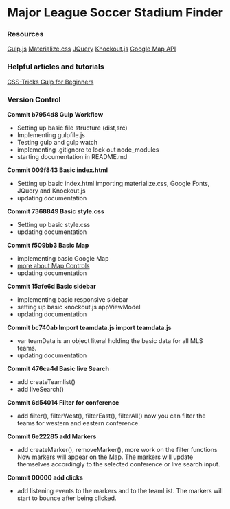 # Major League Soccer Stadium Finder



### Resources

[Gulp.js](http://www.gulp.js.com)
[Materialize.css](http://materializecss.com/)
[JQuery](https://jquery.com/)
[Knockout.js](http://knockoutjs.com/)
[Google Map API]()

### Helpful articles and tutorials

[CSS-Tricks Gulp for Beginners](https://css-tricks.com/gulp-for-beginners/)

### Version Control

__Commit b7954d8 Gulp Workflow__

* Setting up basic file structure (dist,src)
* Implementing gulpfile.js
* Testing gulp and gulp watch
* implementing .gitignore to lock out node_modules
* starting documentation in README.md

__Commit 009f843 Basic index.html__

* Setting up basic index.html importing materialize.css, Google Fonts, JQuery and Knockout.js
* updating documentation

__Commit 7368849 Basic style.css__

* Setting up basic style.css
* updating documentation

__Commit f509bb3 Basic Map__

* implementing basic Google Map
* [more about Map Controls](https://developers.google.com/maps/documentation/javascript/controls)
* updating documentation

__Commit 15afe6d Basic sidebar__

* implementing basic responsive sidebar
* setting up basic knockout.js appViewModel
* updating documentation

__Commit bc740ab Import teamdata.js import teamdata.js__

* var teamData is an object literal holding the basic data for all MLS teams.
* updating documentation

__Commit 476ca4d Basic live Search__

* add createTeamlist()
* add liveSearch()

__Commit 6d54014 Filter for conference__

+ add filter(), filterWest(), filterEast(), filterAll()
  now you can filter the teams for western and eastern conference.

__Commit 6e22285 add Markers__

* add createMarker(), removeMarker(), more work on the filter functions
  Now markers will appear on the Map. The markers will update themselves accordingly to the selected conference or live search input.

__Commit 00000 add clicks__

* add listening events to the markers and to the teamList. The markers will start to bounce after being clicked.